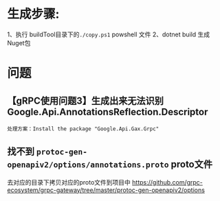 

# 生成步骤:
1、执行 buildTool目录下的`./copy.ps1` powshell 文件
2、dotnet build 生成Nuget包

# 问题
## 【gRPC使用问题3】生成出来无法识别Google.Api.AnnotationsReflection.Descriptor
    处理方案：Install the package "Google.Api.Gax.Grpc"

## 找不到 `protoc-gen-openapiv2/options/annotations.proto` proto文件
去对应的目录下拷贝对应的proto文件到项目中 https://github.com/grpc-ecosystem/grpc-gateway/tree/master/protoc-gen-openapiv2/options
